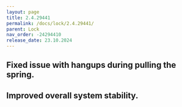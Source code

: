 ```yaml
---
layout: page
title: 2.4.29441
permalink: /docs/lock/2.4.29441/
parent: Lock
nav_order: -24294410
release_date: 23.10.2024
---
```


## Fixed issue with hangups during pulling the spring.
## Improved overall system stability.

